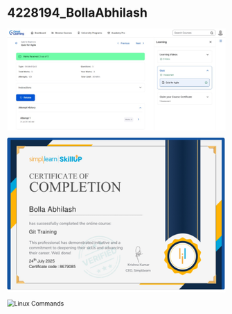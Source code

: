 # 4228194_BollaAbhilash

![Great Learning Certificate](SDLC/Sdlc.jpg)

![Git Simple Learn Certificate](Git/Git_simplelearn_certificate.jpg)

![Linux Commands](Linux/linux%20command.jpg)
